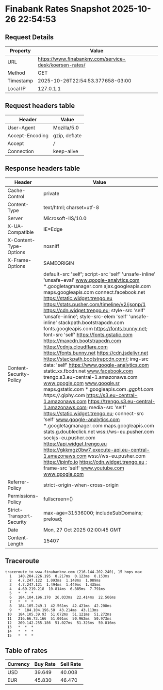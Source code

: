 # Finabank Rates Snapshot 2025-10-26 22:54:53
## Request Details

| Property | Value |
|----------|-------|
| URL | https://www.finabanknv.com/service-desk/koersen-rates/ |
| Method | GET |
| Timestamp | 2025-10-26T22:54:53.377658-03:00 |
| Local IP | 127.0.1.1 |
    
## Request headers table

| Header | Value |
|--------|-------|
| User-Agent | Mozilla/5.0 |
| Accept-Encoding | gzip, deflate |
| Accept | */* |
| Connection | keep-alive |

    
## Response headers table
| Header | Value |
|--------|-------|
| Cache-Control | private |
| Content-Type | text/html; charset=utf-8 |
| Server | Microsoft-IIS/10.0 |
| X-UA-Compatible | IE=Edge |
| X-Content-Type-Options | nosniff |
| X-Frame-Options | SAMEORIGIN |
| Content-Security-Policy | default-src 'self';  script-src 'self' 'unsafe-inline' 'unsafe-eval' www.google-analytics.com *.googletagmanager.com ajax.googleapis.com maps.googleapis.com connect.facebook.net https://static.widget.trengo.eu https://stats.pusher.com/timeline/v2/jsonp/1 https://cdn.widget.trengo.eu; style-src 'self'  'unsafe-inline'; style-src-elem 'self' 'unsafe-inline' stackpath.bootstrapcdn.com fonts.googleapis.com https://fonts.bunny.net;  font-src 'self' https://fonts.gstatic.com https://maxcdn.bootstrapcdn.com https://cdnjs.cloudflare.com https://fonts.bunny.net https://cdn.jsdelivr.net https://stackpath.bootstrapcdn.com/;  img-src data:  'self' https://www.google-analytics.com static.xx.fbcdn.net www.facebook.com trengo.s3.eu-central-1.amazonaws.com www.google.com www.google.sr maps.gstatic.com *.googleapis.com *.ggpht.com https://*.giphy.com https://s3.eu-central-1.amazonaws.com https://trengo.s3.eu-central-1.amazonaws.com; media-src 'self' https://static.widget.trengo.eu;  connect-src 'self' www.google-analytics.com *.googletagmanager.com maps.googleapis.com stats.g.doubleclick.net wss://ws-eu.pusher.com sockjs-eu.pusher.com https://api.widget.trengo.eu https://gkkmgz0bw7.execute-api.eu-central-1.amazonaws.com wss://ws-eu.pusher.com https://ipinfo.io https://cdn.widget.trengo.eu ;  frame-src 'self' www.youtube.com www.google.com |
| Referrer-Policy | strict-origin-when-cross-origin |
| Permissions-Policy | fullscreen=() |
| Strict-Transport-Security | max-age=31536000; includeSubDomains; preload; |
| Date | Mon, 27 Oct 2025 02:00:45 GMT |
| Content-Length | 15407 |

## Traceroute 

```
traceroute to www.finabanknv.com (216.144.202.240), 15 hops max
  1   140.204.226.195  0.217ms  0.123ms  0.153ms 
  2   4.7.247.122  1.093ms  1.148ms  1.089ms 
  3   4.7.247.121  1.494ms  1.449ms  1.435ms 
  4   4.69.219.218  10.814ms  6.885ms  7.791ms 
  5   *  *  * 
  6   184.104.196.170  26.033ms  22.414ms  22.506ms 
  7   *  *  * 
  8   184.105.249.1  42.561ms  42.421ms  42.208ms 
  9   *  184.104.196.50  43.214ms  43.113ms 
 10   184.105.39.93  51.072ms  51.121ms  51.272ms 
 11   216.66.73.166  51.001ms  50.962ms  50.973ms 
 12   209.142.255.186  51.027ms  51.326ms  50.816ms 
 13   *  *  * 
 14   *  *  * 
 15   *  *  * 

```


## Table of rates

| Currency | Buy Rate | Sell Rate |
|----------|----------|-----------|
| USD | 39.649 | 40.008 |
| EUR | 45.830 | 46.470 |
